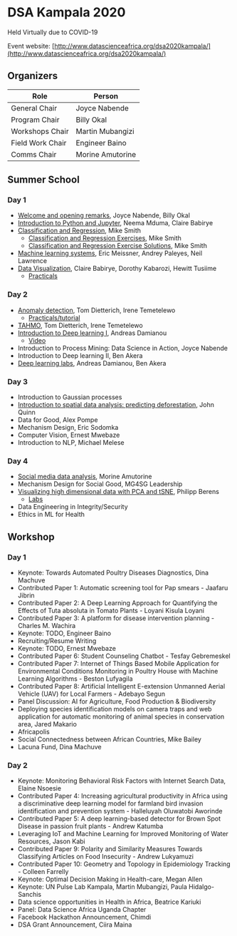# DSA Kampala 2020

Held Virtually due to COVID-19

Event website: [http://www.datascienceafrica.org/dsa2020kampala/](http://www.datascienceafrica.org/dsa2020kampala/)

## Organizers

| Role 				| Person 			|
| ----------------- | ------ 			|
| General Chair 	| Joyce Nabende 	|
| Program Chair 	| Billy Okal 		|
| Workshops Chair 	| Martin Mubangizi 	|
| Field Work Chair 	| Engineer Baino 	|
| Comms Chair 		| Morine Amutorine 	|

## Summer School

### Day 1
- [Welcome and opening remarks](dsa2020welcome-remarks), Joyce Nabende, Billy Okal
- [Introduction to Python and Jupyter](neema_intro_python.pdf), Neema Mduma, Claire Babirye
- [Classification and Regression](https://docs.google.com/presentation/d/1Ftvt8tT3pFH5EX854bz3iNQdskvs9JqaubpG0te9T7s/edit#slide=id.p2), Mike Smith
	- [Classification and Regression Exercises](https://colab.research.google.com/drive/1nFWHZAWK-Sa8QZvFa-hlHvMyoqBddHAi), Mike Smith
	- [Classification and Regression Exercise Solutions](https://colab.research.google.com/drive/1jEP1XpQ8l3JG3pBfMY1VcKSLB-3IF6r6), Mike Smith
- [Machine learning systems](https://colab.research.google.com/drive/1GWgQoVt2oMsCjAcZJ2xQkUg4HEJypAbg?usp=sharing), Eric Meissner, Andrey Paleyes, Neil Lawrence
- [Data Visualization](DSA2020-DataVizualisation), Claire Babirye, Dorothy Kabarozi, Hewitt Tusiime
	- [Practicals](DSA2020VisualizationTutorial.zip)

### Day 2
- [Anomaly detection](dietterich-anomaly-detection-v3), Tom Dietterich, Irene Temetelewo
	- [Practicals/tutorial](https://github.com/Irenetema/DSA2020_ADTutorial)
- [TAHMO](dsa-tahmo-v4), Tom Dietterich, Irene Temetelewo
- [Introduction to Deep learning I](https://docs.google.com/presentation/d/1z-kJXndhi-nf7X9nmzc368pO6Zh3XlWOoXkQ_Y6XRzY/edit#slide=id.g35f391192_00), Andreas Damianou
	- [Video](https://www.youtube.com/watch?v=tBTzVR6hO08&feature=youtu.be)
- Introduction to Process Mining: Data Science in Action, Joyce Nabende
- Introduction to Deep learning II, Ben Akera
- [Deep learning labs](https://colab.research.google.com/drive/1-lN6ykm-dJGWuW3xk_fF6On8hdg02q8r), Andreas Damianou, Ben Akera

### Day 3
- Introduction to Gaussian processes
- [Introduction to spatial data analysis: predicting deforestation](https://colab.research.google.com/drive/1tRT5v2Od2gR7qcfgihBpZCX6Y3XaZ1uu?usp=sharing), John Quinn
- Data for Good, Alex Pompe
- Mechanism Design, Eric Sodomka
- Computer Vision, Ernest Mwebaze
- Introduction to NLP, Michael Melese

### Day 4
- [Social media data analysis](morine_social_media_analysis.pdf), Morine Amutorine
- Mechanism Design for Social Good, MG4SG Leadership
- [Visualizing high dimensional data with PCA and tSNE](https://docs.google.com/presentation/d/1x1egn9DMP5naD5WcqBWedGKgeNS04iJFXUgXscrP-4Y/edit#slide=id.p), Philipp Berens
	- [Labs](https://colab.research.google.com/drive/1XJoVYE1QkmawC3-DhBetvKS9lUX8Idn8?usp=sharing)
- Data Engineering in Integrity/Security
- Ethics in ML for Health


## Workshop

### Day 1
- Keynote: Towards Automated Poultry Diseases Diagnostics, Dina Machuve
- Contributed Paper 1: Automatic screening tool for Pap smears - Jaafaru Jibrin
- Contributed Paper 2: A Deep Learning Approach for Quantifying the Effects of Tuta absoluta in Tomato Plants - Loyani Kisula Loyani
- Contributed Paper 3: A platform for disease intervention planning - Charles M. Wachira
- Keynote: TODO, Engineer Baino
- Recruiting/Resume Writing
- Keynote: TODO, Ernest Mwebaze
- Contributed Paper 6: Student Counseling Chatbot - Tesfay Gebremeskel
- Contributed Paper 7: Internet of Things Based Mobile Application for Environmental Conditions Monitoring in Poultry House with Machine Learning Algorithms - Beston Lufyagila
- Contributed Paper 8: Artificial Intelligent E-extension Unmanned Aerial Vehicle (UAV) for Local Farmers - Adebayo Segun
- Panel Discussion: AI for Agriculture, Food Production & Biodiversity
- Deploying species identification models on camera traps and web application for automatic monitoring of animal species in conservation area, Jared Makario
- Africapolis
- Social Connectedness between African Countries, Mike Bailey
- Lacuna Fund, Dina Machuve


### Day 2
- Keynote: Monitoring Behavioral Risk Factors with Internet Search Data, Elaine Nsoesie
- Contributed Paper 4: Increasing agricultural productivity in Africa using a
discriminative deep learning model for farmland bird invasion identification and prevention system - Halleluyah Oluwatobi Aworinde
- Contributed Paper 5: A deep learning-based detector for Brown Spot Disease in passion fruit plants - Andrew Katumba
- Leveraging IoT and Machine Learning for Improved Monitoring of Water Resources, Jason Kabi
- Contributed Paper 9: Polarity and Similarity Measures Towards Classifying Articles on Food Insecurity - Andrew Lukyamuzi
- Contributed Paper 10: Geometry and Topology in Epidemiology Tracking - Colleen Farrelly
- Keynote: Optimal Decision Making in Health-care, Megan Allen
- Keynote: UN Pulse Lab Kampala, Martin Mubangizi, Paula Hidalgo-Sanchis
- Data science opportunities in Health in Africa, Beatrice Kariuki
- Panel: Data Science Africa Uganda Chapter
- Facebook Hackathon Announcement, Chimdi
- DSA Grant Announcement, Ciira Maina



